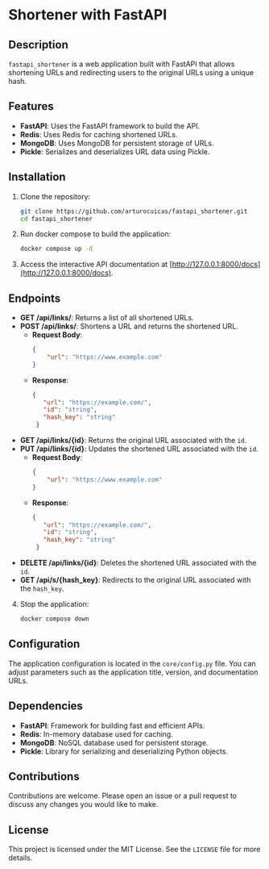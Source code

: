 # Shortener with FastAPI 

## Description

`fastapi_shortener` is a web application built with FastAPI that allows shortening URLs and redirecting users to the original URLs using a unique hash.

## Features

- **FastAPI**: Uses the FastAPI framework to build the API.
- **Redis**: Uses Redis for caching shortened URLs.
- **MongoDB**: Uses MongoDB for persistent storage of URLs.
- **Pickle**: Serializes and deserializes URL data using Pickle.

## Installation

1. Clone the repository:
    ```bash
    git clone https://github.com/arturocuicas/fastapi_shortener.git
    cd fastapi_shortener
    ```

2. Run docker compose to build the application:
    ```bash
    docker compose up -d
    ```

3. Access the interactive API documentation at [http://127.0.0.1:8000/docs](http://127.0.0.1:8000/docs).

## Endpoints

- **GET /api/links/**: Returns a list of all shortened URLs.
- **POST /api/links/**: Shortens a URL and returns the shortened URL.
    - **Request Body**:
        ```json
        {
            "url": "https://www.example.com"
        }
        ```
    - **Response**:
        ```json
        {
           "url": "https://example.com/",
           "id": "string",
           "hash_key": "string"
         }
        ```
- **GET /api/links/{id}**: Returns the original URL associated with the `id`.
- **PUT /api/links/{id}**: Updates the shortened URL associated with the `id`.
    - **Request Body**:
        ```json
        {
            "url": "https://www.example.com"
        }
        ```
    - **Response**:
        ```json
        {
           "url": "https://example.com/",
           "id": "string",
           "hash_key": "string"
         }
        ```
- **DELETE /api/links/{id}**: Deletes the shortened URL associated with the `id`.
- **GET /api/s/{hash_key}**: Redirects to the original URL associated with the `hash_key`.

4. Stop the application:
    ```bash
    docker compose down
    ```

## Configuration

The application configuration is located in the `core/config.py` file. You can adjust parameters such as the application title, version, and documentation URLs.

## Dependencies

- **FastAPI**: Framework for building fast and efficient APIs.
- **Redis**: In-memory database used for caching.
- **MongoDB**: NoSQL database used for persistent storage.
- **Pickle**: Library for serializing and deserializing Python objects.

## Contributions

Contributions are welcome. Please open an issue or a pull request to discuss any changes you would like to make.

## License

This project is licensed under the MIT License. See the `LICENSE` file for more details.

